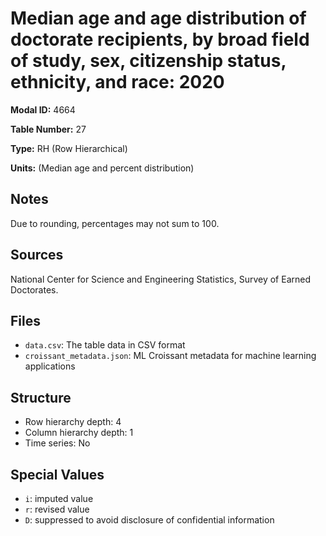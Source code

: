 # Median age and age distribution of doctorate recipients, by broad field of study, sex, citizenship status, ethnicity, and race: 2020

**Modal ID:** 4664

**Table Number:** 27

**Type:** RH (Row Hierarchical)

**Units:** (Median age and percent distribution)

## Notes

Due to rounding, percentages may not sum to 100.

## Sources

National Center for Science and Engineering Statistics, Survey of Earned Doctorates.

## Files

- `data.csv`: The table data in CSV format
- `croissant_metadata.json`: ML Croissant metadata for machine learning applications

## Structure

- Row hierarchy depth: 4
- Column hierarchy depth: 1
- Time series: No

## Special Values

- `i`: imputed value
- `r`: revised value
- `D`: suppressed to avoid disclosure of confidential information
